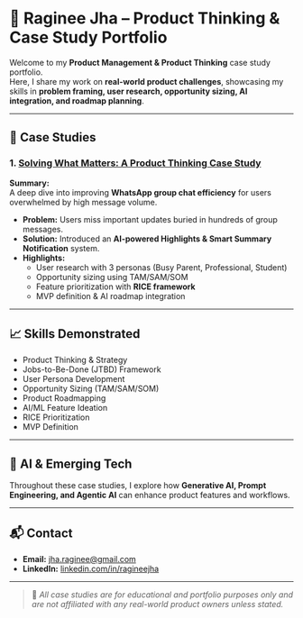 # 📂 Raginee Jha – Product Thinking & Case Study Portfolio

Welcome to my **Product Management & Product Thinking** case study portfolio.  
Here, I share my work on **real-world product challenges**, showcasing my skills in **problem framing, user research, opportunity sizing, AI integration, and roadmap planning**.

---

## 📜 Case Studies

### 1. [Solving What Matters: A Product Thinking Case Study](./Raginee%20Jha%20Module%201%20Case%20Study.pdf)
**Summary:**  
A deep dive into improving **WhatsApp group chat efficiency** for users overwhelmed by high message volume.  
- **Problem:** Users miss important updates buried in hundreds of group messages.  
- **Solution:** Introduced an **AI-powered Highlights & Smart Summary Notification** system.  
- **Highlights:**
  - User research with 3 personas (Busy Parent, Professional, Student)
  - Opportunity sizing using TAM/SAM/SOM
  - Feature prioritization with **RICE framework**
  - MVP definition & AI roadmap integration

---

## 📈 Skills Demonstrated
- Product Thinking & Strategy  
- Jobs-to-Be-Done (JTBD) Framework  
- User Persona Development  
- Opportunity Sizing (TAM/SAM/SOM)  
- Product Roadmapping  
- AI/ML Feature Ideation  
- RICE Prioritization  
- MVP Definition  

---

## 🤖 AI & Emerging Tech
Throughout these case studies, I explore how **Generative AI, Prompt Engineering, and Agentic AI** can enhance product features and workflows.

---

## 📬 Contact
- **Email:** jha.raginee@gmail.com  
- **LinkedIn:** [linkedin.com/in/ragineejha](https://linkedin.com/in/ragineejha)

---

> 📌 *All case studies are for educational and portfolio purposes only and are not affiliated with any real-world product owners unless stated.*
